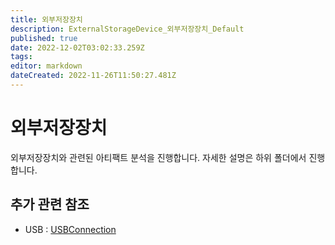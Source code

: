 ```yaml
---
title: 외부저장장치
description: ExternalStorageDevice_외부저장장치_Default
published: true
date: 2022-12-02T03:02:33.259Z
tags: 
editor: markdown
dateCreated: 2022-11-26T11:50:27.481Z
---
```


# 외부저장장치
외부저장장치와 관련된 아티팩트 분석을 진행합니다. 자세한 설명은 하위 폴더에서 진행합니다.

## 추가 관련 참조
- USB : [USBConnection](/ko/Behavior/ExternalStorageDevice/USB/USBConnection)